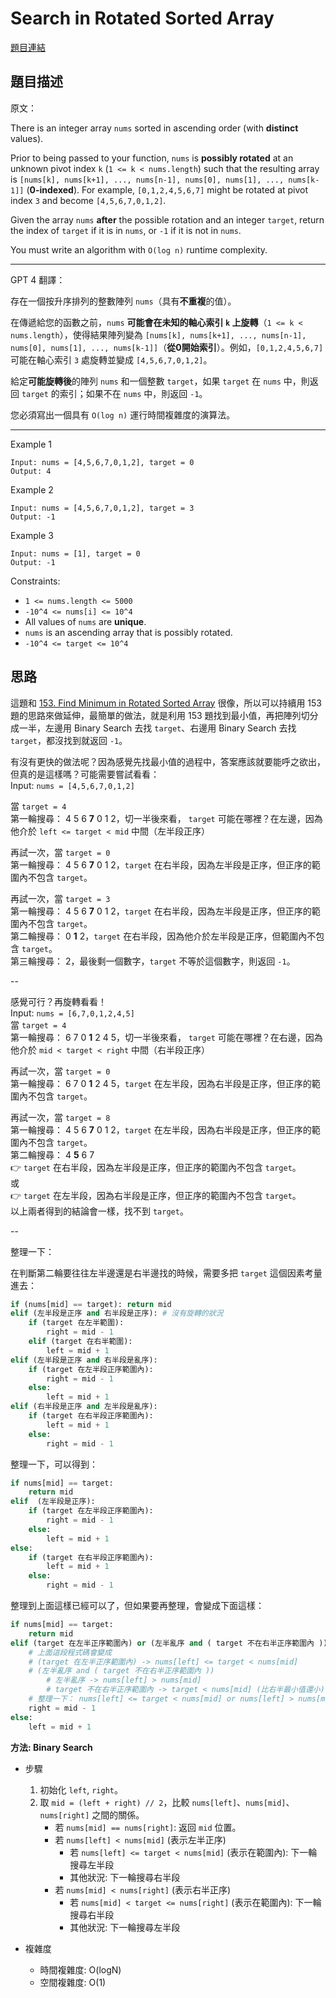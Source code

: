 # Search in Rotated Sorted Array
[題目連結](https://leetcode.com/problems/search-in-rotated-sorted-array/)

## 題目描述
原文：

There is an integer array `nums` sorted in ascending order (with **distinct** values).

Prior to being passed to your function, `nums` is **possibly rotated** at an unknown pivot index `k` (`1 <= k < nums.length`) such that the resulting array is `[nums[k], nums[k+1], ..., nums[n-1], nums[0], nums[1], ..., nums[k-1]]` (**0-indexed**). For example, `[0,1,2,4,5,6,7]` might be rotated at pivot index `3` and become `[4,5,6,7,0,1,2]`.

Given the array `nums` **after** the possible rotation and an integer `target`, return the index of `target` if it is in `nums`, or `-1` if it is not in `nums`.

You must write an algorithm with `O(log n)` runtime complexity.

----

GPT 4 翻譯：

存在一個按升序排列的整數陣列 `nums`（具有**不重複**的值）。

在傳遞給您的函數之前，`nums` **可能會在未知的軸心索引 `k` 上旋轉**（`1 <= k < nums.length`），使得結果陣列變為 `[nums[k], nums[k+1], ..., nums[n-1], nums[0], nums[1], ..., nums[k-1]]`（**從0開始索引**）。例如，`[0,1,2,4,5,6,7]` 可能在軸心索引 `3` 處旋轉並變成 `[4,5,6,7,0,1,2]`。

給定**可能旋轉後**的陣列 `nums` 和一個整數 `target`，如果 `target` 在 `nums` 中，則返回 `target` 的索引；如果不在 `nums` 中，則返回 `-1`。

您必須寫出一個具有 `O(log n)` 運行時間複雜度的演算法。

----

Example 1

```
Input: nums = [4,5,6,7,0,1,2], target = 0
Output: 4
```

Example 2
```
Input: nums = [4,5,6,7,0,1,2], target = 3
Output: -1
```

Example 3

```
Input: nums = [1], target = 0
Output: -1
```

Constraints:

* `1 <= nums.length <= 5000`
* `-10^4 <= nums[i] <= 10^4`
* All values of `nums` are **unique**.
* `nums` is an ascending array that is possibly rotated.
* `-10^4 <= target <= 10^4`


## 思路

這題和 [153. Find Minimum in Rotated Sorted Array](../153.%20Find%20Minimum%20in%20Rotated%20Sorted%20Array/) 很像，所以可以持續用 153 題的思路來做延伸，最簡單的做法，就是利用 153 題找到最小值，再把陣列切分成一半，左邊用 Binary Search 去找 `target`、右邊用 Binary Search 去找 `target`，都沒找到就返回 `-1`。

有沒有更快的做法呢？因為感覺先找最小值的過程中，答案應該就要能呼之欲出，但真的是這樣嗎？可能需要嘗試看看：  
Input: `nums = [4,5,6,7,0,1,2]`  

當 `target = 4`  
第一輪搜尋： 4 5 6 **7** 0 1 2，切一半後來看， `target` 可能在哪裡？在左邊，因為他介於 `left <= target < mid` 中間（左半段正序）  

再試一次，當 `target = 0`  
第一輪搜尋： 4 5 6 **7** 0 1 2，`target` 在右半段，因為左半段是正序，但正序的範圍內不包含 `target`。  

再試一次，當 `target = 3`  
第一輪搜尋： 4 5 6 **7** 0 1 2，`target` 在右半段，因為左半段是正序，但正序的範圍內不包含 `target`。  
第二輪搜尋： 0 **1** 2，`target` 在右半段，因為他介於左半段是正序，但範圍內不包含 `target`。  
第三輪搜尋： 2，最後剩一個數字，`target` 不等於這個數字，則返回 `-1`。  
  
--

感覺可行？再旋轉看看！  
Input: `nums = [6,7,0,1,2,4,5]`  
當 `target = 4`  
第一輪搜尋： 6 7 0 **1** 2 4 5，切一半後來看， `target` 可能在哪裡？在右邊，因為他介於 `mid < target < right` 中間（右半段正序）  

再試一次，當 `target = 0`  
第一輪搜尋： 6 7 0 **1** 2 4 5，`target` 在左半段，因為右半段是正序，但正序的範圍內不包含 `target`。  

再試一次，當 `target = 8`  
第一輪搜尋： 4 5 6 **7** 0 1 2，`target` 在左半段，因為右半段是正序，但正序的範圍內不包含 `target`。  
第二輪搜尋： 4 **5** 6 7  
👉 `target` 在右半段，因為左半段是正序，但正序的範圍內不包含 `target`。  
或  
👉 `target` 在左半段，因為右半段是正序，但正序的範圍內不包含 `target`。  
以上兩者得到的結論會一樣，找不到 `target`。  

--
 
整理一下：  

在判斷第二輪要往往左半邊還是右半邊找的時候，需要多把 `target` 這個因素考量進去：  
```python
if (nums[mid] == target): return mid
elif (左半段是正序 and 右半段是正序): # 沒有旋轉的狀況
    if (target 在左半範圍):
        right = mid - 1
    elif (target 在右半範圍):
        left = mid + 1
elif (左半段是正序 and 右半段是亂序):
    if (target 在左半段正序範圍內):
        right = mid - 1
    else:
        left = mid + 1
elif (右半段是正序 and 左半段是亂序):
    if (target 在右半段正序範圍內):
        left = mid + 1
    else:
        right = mid - 1
```

整理一下，可以得到：  
```python
if nums[mid] == target:
    return mid
elif  (左半段是正序):
    if (target 在左半段正序範圍內):
        right = mid - 1
    else:
        left = mid + 1
else:
    if (target 在右半段正序範圍內):
        left = mid + 1
    else:
        right = mid - 1
```
整理到上面這樣已經可以了，但如果要再整理，會變成下面這樣：  
```python
if nums[mid] == target:
    return mid
elif (target 在左半正序範圍內) or (左半亂序 and ( target 不在右半正序範圍內 )):
    # 上面這段程式碼會變成
    # (target 在左半正序範圍內) -> nums[left] <= target < nums[mid]
    # (左半亂序 and ( target 不在右半正序範圍內 ))
        # 左半亂序 -> nums[left] > nums[mid]
        # target 不在右半正序範圍內 -> target < nums[mid] (比右半最小值還小) or target >= nums[left] (比右半最大值還大)
    # 整理一下： nums[left] <= target < nums[mid] or nums[left] > nums[mid] > target or target >= nums[left] > nums[mid]
    right = mid - 1
else:
    left = mid + 1
```

**方法: Binary Search**

* 步驟
    1. 初始化 `left`, `right`。
    2. 取 `mid = (left + right) // 2`，比較 `nums[left]`、`nums[mid]`、`nums[right]` 之間的關係。
        - 若 `nums[mid] == nums[right]`: 返回 `mid` 位置。
        - 若 `nums[left] < nums[mid]` (表示左半正序)
            - 若 `nums[left] <= target < nums[mid]` (表示在範圍內): 下一輪搜尋左半段
            - 其他狀況: 下一輪搜尋右半段
        - 若 `nums[mid] < nums[right]` (表示右半正序)
            - 若 `nums[mid] < target <= nums[right]` (表示在範圍內): 下一輪搜尋右半段
            - 其他狀況: 下一輪搜尋左半段

* 複雜度
    * 時間複雜度: O(logN)
    * 空間複雜度: O(1)
